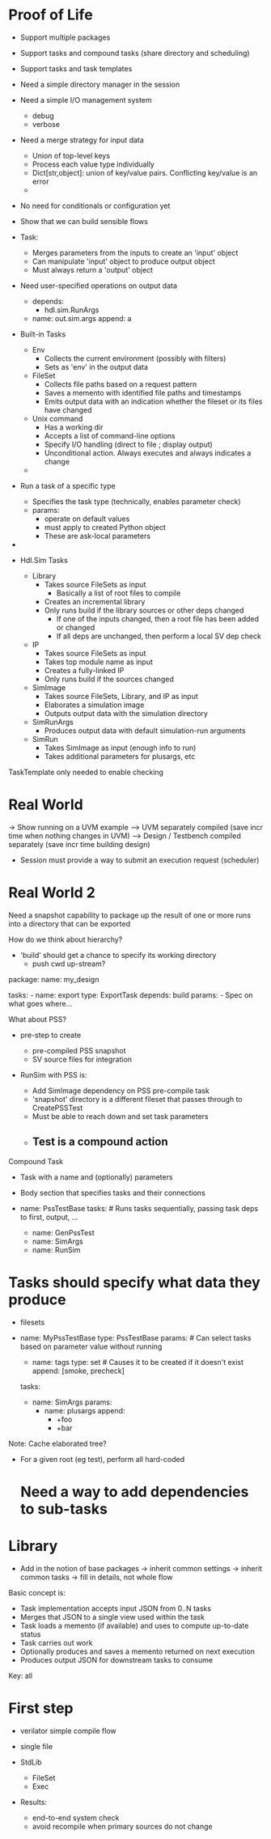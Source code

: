 
# Proof of Life
- Support multiple packages
- Support tasks and compound tasks (share directory and scheduling)
- Support tasks and task templates
- Need a simple directory manager in the session
- Need a simple I/O management system
  - debug
  - verbose
- Need a merge strategy for input data
  - Union of top-level keys
  - Process each value type individually
  - Dict[str,object]: union of key/value pairs. Conflicting key/value is an error
  - 
- No need for conditionals or configuration yet
- Show that we can build sensible flows

- Task:
  - Merges parameters from the inputs to create an 'input' object
  - Can manipulate 'input' object to produce output object
  - Must always return a 'output' object

- Need user-specified operations on output data
  - depends:
    - hdl.sim.RunArgs
  - name: out.sim.args
    append: a

- Built-in Tasks
  - Env
    - Collects the current environment (possibly with filters)
    - Sets as 'env' in the output data
  - FileSet
    - Collects file paths based on a request pattern
    - Saves a memento with identified file paths and timestamps
    - Emits output data with an indication whether the fileset or its files have changed
  - Unix command
    - Has a working dir
    - Accepts a list of command-line options
    - Specify I/O handling (direct to file ; display output)
    - Unconditional action. Always executes and always indicates a change
  - 

- Run a task of a specific type
  - Specifies the task type (technically, enables parameter check)
  - params:
    - operate on default values
    - must apply to created Python object
    - These are ask-local parameters

- 

- Hdl.Sim Tasks
  - Library
    - Takes source FileSets as input
      - Basically a list of root files to compile
    - Creates an incremental library
    - Only runs build if the library sources or other deps changed
      - If one of the inputs changed, then a root file has been added or changed
      - If all deps are unchanged, then perform a local SV dep check
  - IP
    - Takes source FileSets as input
    - Takes top module name as input
    - Creates a fully-linked IP 
    - Only runs build if the sources changed
  - SimImage
    - Takes source FileSets, Library, and IP as input
    - Elaborates a simulation image
    - Outputs output data with the simulation directory
  - SimRunArgs
    - Produces output data with default simulation-run arguments
  - SimRun
    - Takes SimImage as input (enough info to run)
    - Takes additional parameters for plusargs, etc

TaskTemplate only needed to enable checking

# Real World
-> Show running on a UVM example
--> UVM separately compiled (save incr time when nothing changes in UVM)
--> Design / Testbench compiled separately (save incr time building design)



- Session must provide a way to submit an execution request (scheduler)

# Real World 2

Need a snapshot capability to package up the result of one or more runs into
a directory that can be exported

How do we think about hierarchy?
- 'build' should get a chance to specify its working directory
  - push cwd up-stream?

package:
  name: my_design

  tasks:
    - name: export
      type: ExportTask
      depends: build
      params:
        - Spec on what goes where...


What about PSS?
- pre-step to create
  - pre-compiled PSS snapshot
  - SV source files for integration

- RunSim with PSS is:
  - Add SimImage dependency on PSS pre-compile task
  - 'snapshot' directory is a different fileset that passes through to CreatePSSTest
  - Must be able to reach down and set task parameters
  - Test is a compound action
    - 

Compound Task
- Task with a name and (optionally) parameters
- Body section that specifies tasks and their connections

- name: PssTestBase
  tasks: # Runs tasks sequentially, passing task deps to first, output, ...
    - name: GenPssTest
    - name: SimArgs
    - name: RunSim

# Tasks should specify what data they produce
  - filesets

- name: MyPssTestBase
  type: PssTestBase
  params: # Can select tasks based on parameter value without running
    - name: tags
      type: set # Causes it to be created if it doesn't exist
      append: [smoke, precheck]

  tasks:
    - name: SimArgs
      params:
        - name: plusargs
          append:
            - +foo
            - +bar

Note: Cache elaborated tree?
- For a given root (eg test), perform all hard-coded 


  # Need a way to add dependencies to sub-tasks

# Library
- Add in the notion of base packages
-> inherit common settings
-> inherit common tasks
-> fill in details, not whole flow


Basic concept is:
- Task implementation accepts input JSON from 0..N tasks
- Merges that JSON to a single view used within the task
- Task loads a memento (if available) and uses to compute up-to-date status
- Task carries out work
- Optionally produces and saves a memento returned on next execution
- Produces output JSON for downstream tasks to consume

Key: all 


# First step
- verilator simple compile flow
- single file
- StdLib
  - FileSet
  - Exec

- Results:
  - end-to-end system check
  - avoid recompile when primary sources do not change

